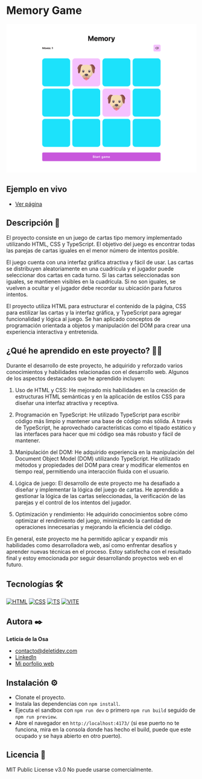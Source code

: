 # Memory Game

![Imagen del proyecto](public/memory.png)

## Ejemplo en vivo

- [Ver página](https://rock-papper-scissors.onrender.com/)

## Descripción 📑

El proyecto consiste en un juego de cartas tipo memory implementado utilizando HTML, CSS y TypeScript. El objetivo del juego es encontrar todas las parejas de cartas iguales en el menor número de intentos posible.

El juego cuenta con una interfaz gráfica atractiva y fácil de usar. Las cartas se distribuyen aleatoriamente en una cuadrícula y el jugador puede seleccionar dos cartas en cada turno. Si las cartas seleccionadas son iguales, se mantienen visibles en la cuadrícula. Si no son iguales, se vuelven a ocultar y el jugador debe recordar su ubicación para futuros intentos.

El proyecto utiliza HTML para estructurar el contenido de la página, CSS para estilizar las cartas y la interfaz gráfica, y TypeScript para agregar funcionalidad y lógica al juego. Se han aplicado conceptos de programación orientada a objetos y manipulación del DOM para crear una experiencia interactiva y entretenida.

## ¿Qué he aprendido en este proyecto? 🙇🏻

Durante el desarrollo de este proyecto, he adquirido y reforzado varios conocimientos y habilidades relacionadas con el desarrollo web. Algunos de los aspectos destacados que he aprendido incluyen:

1. Uso de HTML y CSS: He mejorado mis habilidades en la creación de estructuras HTML semánticas y en la aplicación de estilos CSS para diseñar una interfaz atractiva y receptiva.

2. Programación en TypeScript: He utilizado TypeScript para escribir código más limpio y mantener una base de código más sólida. A través de TypeScript, he aprovechado características como el tipado estático y las interfaces para hacer que mi código sea más robusto y fácil de mantener.

3. Manipulación del DOM: He adquirido experiencia en la manipulación del Document Object Model (DOM) utilizando TypeScript. He utilizado métodos y propiedades del DOM para crear y modificar elementos en tiempo real, permitiendo una interacción fluida con el usuario.

4. Lógica de juego: El desarrollo de este proyecto me ha desafiado a diseñar y implementar la lógica del juego de cartas. He aprendido a gestionar la lógica de las cartas seleccionadas, la verificación de las parejas y el control de los intentos del jugador.

5. Optimización y rendimiento: He adquirido conocimientos sobre cómo optimizar el rendimiento del juego, minimizando la cantidad de operaciones innecesarias y mejorando la eficiencia del código.

En general, este proyecto me ha permitido aplicar y expandir mis habilidades como desarrolladora web, así como enfrentar desafíos y aprender nuevas técnicas en el proceso. Estoy satisfecha con el resultado final y estoy emocionada por seguir desarrollando proyectos web en el futuro.

## Tecnologías 🛠

<!-- Iconos sacados de: https://github.com/hendrasob/badges/blob/master/README.md y https://github.com/alexandresanlim/Badges4-README.md-Profile -->

[![HTML](https://img.shields.io/badge/HTML5-E34F26?style=for-the-badge&logo=html5&logoColor=white)](https://es.wikipedia.org/wiki/HTML5)
[![CSS](https://img.shields.io/badge/CSS3-1572B6?style=for-the-badge&logo=css3&logoColor=white)](https://es.wikipedia.org/wiki/CSS)
[![TS](https://img.shields.io/badge/TypeScript-007ACC?style=for-the-badge&logo=typescript&logoColor=white)](https://es.wikipedia.org/wiki/TypeScript)
[![VITE](https://img.shields.io/badge/Vite-B73BFE?style=for-the-badge&logo=vite&logoColor=FFD62E)](<https://en.wikipedia.org/wiki/Vite_(software)>)

## Autora ✒️

**Leticia de la Osa**

- [contacto@deletidev.com](mailto:contacto@deletidev.com)
- [LinkedIn](https://www.linkedin.com/in/deletidev)
- [Mi porfolio web](https://deletidev.com/)

## Instalación ⚙️

- Clonate el proyecto.
- Instala las dependencias con `npm install`.
- Ejecuta el sandbox con `npm run dev` o primero `npm run build` seguido de `npm run preview`.
- Abre el navegador en `http://localhost:4173/` (si ese puerto no te funciona, mira en la consola donde has hecho el build, puede que este ocupado y se haya abierto en otro puerto).

## Licencia 📄

MIT Public License v3.0
No puede usarse comercialmente.
